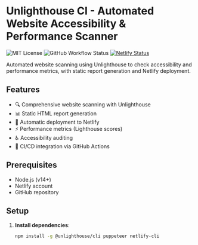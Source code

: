 # Unlighthouse CI - Automated Website Accessibility & Performance Scanner

![MIT License](https://img.shields.io/badge/license-MIT-blue.svg)
![GitHub Workflow Status](https://img.shields.io/github/actions/workflow/status/bugnificent/unlighthouse-ci/ci.yml)
[![Netlify Status](https://api.netlify.com/api/v1/badges/e8580d81-450f-431a-adf1-9eef8a8c904b/deploy-status)](https://app.netlify.com/sites/bugnificent/deploys)

Automated website scanning using Unlighthouse to check accessibility and performance metrics, with static report generation and Netlify deployment.

## Features

- 🔍 Comprehensive website scanning with Unlighthouse
- 📊 Static HTML report generation
- 🚀 Automatic deployment to Netlify
- ⚡ Performance metrics (Lighthouse scores)
- ♿ Accessibility auditing
- 🔄 CI/CD integration via GitHub Actions

## Prerequisites

- Node.js (v14+)
- Netlify account
- GitHub repository

## Setup

1. **Install dependencies**:
   ```bash
   npm install -g @unlighthouse/cli puppeteer netlify-cli
   ```
   
